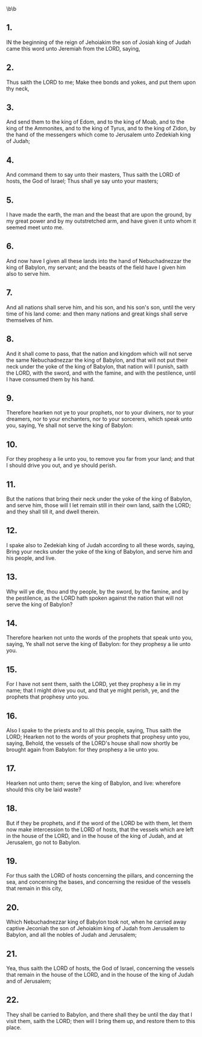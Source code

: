 \b\b
## 1.
IN the beginning of the reign of Jehoiakim the son of Josiah king of Judah came this word unto Jeremiah from the LORD, saying,
## 2.
Thus saith the LORD to me; Make thee bonds and yokes, and put them upon thy neck,
## 3.
And send them to the king of Edom, and to the king of Moab, and to the king of the Ammonites, and to the king of Tyrus, and to the king of Zidon, by the hand of the messengers which come to Jerusalem unto Zedekiah king of Judah;
## 4.
And command them to say unto their masters, Thus saith the LORD of hosts, the God of Israel; Thus shall ye say unto your masters;
## 5.
I have made the earth, the man and the beast that are upon the ground, by my great power and by my outstretched arm, and have given it unto whom it seemed meet unto me.
## 6.
And now have I given all these lands into the hand of Nebuchadnezzar the king of Babylon, my servant; and the beasts of the field have I given him also to serve him.
## 7.
And all nations shall serve him, and his son, and his son's son, until the very time of his land come: and then many nations and great kings shall serve themselves of him.
## 8.
And it shall come to pass, that the nation and kingdom which will not serve the same Nebuchadnezzar the king of Babylon, and that will not put their neck under the yoke of the king of Babylon, that nation will I punish, saith the LORD, with the sword, and with the famine, and with the pestilence, until I have consumed them by his hand.
## 9.
Therefore hearken not ye to your prophets, nor to your diviners, nor to your dreamers, nor to your enchanters, nor to your sorcerers, which speak unto you, saying, Ye shall not serve the king of Babylon:
## 10.
For they prophesy a lie unto you, to remove you far from your land; and that I should drive you out, and ye should perish.
## 11.
But the nations that bring their neck under the yoke of the king of Babylon, and serve him, those will I let remain still in their own land, saith the LORD; and they shall till it, and dwell therein.
## 12.
I spake also to Zedekiah king of Judah according to all these words, saying, Bring your necks under the yoke of the king of Babylon, and serve him and his people, and live.
## 13.
Why will ye die, thou and thy people, by the sword, by the famine, and by the pestilence, as the LORD hath spoken against the nation that will not serve the king of Babylon?
## 14.
Therefore hearken not unto the words of the prophets that speak unto you, saying, Ye shall not serve the king of Babylon: for they prophesy a lie unto you.
## 15.
For I have not sent them, saith the LORD, yet they prophesy a lie in my name; that I might drive you out, and that ye might perish, ye, and the prophets that prophesy unto you.
## 16.
Also I spake to the priests and to all this people, saying, Thus saith the LORD; Hearken not to the words of your prophets that prophesy unto you, saying, Behold, the vessels of the LORD's house shall now shortly be brought again from Babylon: for they prophesy a lie unto you.
## 17.
Hearken not unto them; serve the king of Babylon, and live: wherefore should this city be laid waste?
## 18.
But if they be prophets, and if the word of the LORD be with them, let them now make intercession to the LORD of hosts, that the vessels which are left in the house of the LORD, and in the house of the king of Judah, and at Jerusalem, go not to Babylon.
## 19.
For thus saith the LORD of hosts concerning the pillars, and concerning the sea, and concerning the bases, and concerning the residue of the vessels that remain in this city,
## 20.
Which Nebuchadnezzar king of Babylon took not, when he carried away captive Jeconiah the son of Jehoiakim king of Judah from Jerusalem to Babylon, and all the nobles of Judah and Jerusalem;
## 21.
Yea, thus saith the LORD of hosts, the God of Israel, concerning the vessels that remain in the house of the LORD, and in the house of the king of Judah and of Jerusalem;
## 22.
They shall be carried to Babylon, and there shall they be until the day that I visit them, saith the LORD; then will I bring them up, and restore them to this place.
